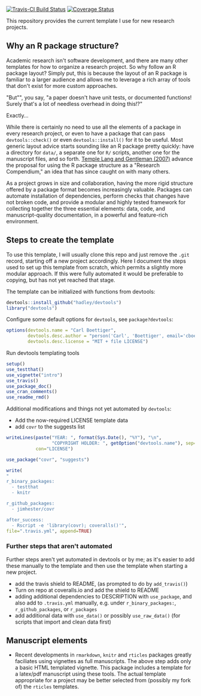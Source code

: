 <!-- README.md is generated from README.Rmd. Please edit that file -->
[![Travis-CI Build Status](https://travis-ci.org/cboettig/template.svg?branch=master)](https://travis-ci.org/cboettig/template) [![Coverage Status](https://coveralls.io/repos/cboettig/template/badge.svg)](https://coveralls.io/r/cboettig/template)

This repository provides the current template I use for new research projects.

Why an R package structure?
---------------------------

Academic research isn't software development, and there are many other templates for how to organize a research project. So why follow an R package layout? Simply put, this is because the layout of an R package is familiar to a larger audience and allows me to leverage a rich array of tools that don't exist for more custom approaches.

"But"", you say, "a paper doesn't have unit tests, or documented functions! Surely that's a lot of needless overhead in doing this!?"

Exactly...

While there is certainly no need to use all the elements of a package in every research project, or even to have a package that can pass `devtools::check()` or even `devtools::install()` for it to be useful. Most generic layout advice starts sounding like an R package pretty quickly: have a directory for `data/`, a separate one for `R/` scripts, another one for the manuscript files, and so forth. [Temple Lang and Gentleman (2007)]( "http://doi.org/10.1198/106186007X178663") advance the proposal for using the R package structure as a "Research Compendium," an idea that has since caught on with many others.

As a project grows in size and collaboration, having the more rigid structure offered by a package format becomes increasingly valuable. Packages can automate installation of dependencies, perform checks that changes have not broken code, and provide a modular and highly tested framework for collecting together the three essential elements: data, code, and manuscript-quality documentation, in a powerful and feature-rich environment.

Steps to create the template
----------------------------

To use this template, I will usually clone this repo and just remove the `.git` record, starting off a new project accordingly. Here I document the steps used to set up this template from scratch, which permits a slightly more modular approach. If this were fully automated it would be preferable to copying, but has not yet reached that stage.

The template can be initialized with functions from devtools:

``` r
devtools::install_github("hadley/devtools")
library("devtools")
```

Configure some default options for `devtools`, see `package?devtools`:

``` r
options(devtools.name = "Carl Boettiger", 
        devtools.desc.author = "person('Carl', 'Boettiger', email='cboettig@gmail.com', role = c('aut', 'cre'))",
        devtools.desc.license = "MIT + file LICENSE")
```

Run devtools templating tools

``` r
setup()
use_testthat()
use_vignette("intro")
use_travis()
use_package_doc()
use_cran_comments()
use_readme_rmd()
```

Additional modifications and things not yet automated by `devtools`:

-   Add the now-required LICENSE template data
-   add `covr` to the suggests list

``` r
writeLines(paste("YEAR: ", format(Sys.Date(), "%Y"), "\n", 
                 "COPYRIGHT HOLDER: ", getOption("devtools.name"), sep=""),
           con="LICENSE")

use_package("covr", "suggests")

write(
"
r_binary_packages:
  - testthat
  - knitr

r_github_packages:
  - jimhester/covr

after_success:
  - Rscript -e 'library(covr); coveralls()'",
file=".travis.yml", append=TRUE)
```

### Further steps that aren't automated

Further steps aren't yet automated in devtools or by me; as it's easier to add these manually to the template and then use the template when starting a new project.

-   add the travis shield to README, (as prompted to do by `add_travis()`)
-   Turn on repo at coveralls.io and add the shield to README
-   adding additional dependencies to DESCRIPTION with `use_package`, and also add to `.travis.yml` manually, e.g. under `r_binary_packages:`, `r_github_packages`, or `r_packages`
-   add additional data with `use_data()` or possibly `use_raw_data()` (for scripts that import and clean data first)

Manuscript elements
-------------------

-   Recent developments in `rmarkdown`, `knitr` and `rticles` packages greatly faciliates using vignettes as full manuscripts. The above step adds only a basic HTML templated vignette. This package includes a template for a latex/pdf manuscript using these tools. The actual template appropriate for a project may be better selected from (possibly my fork of) the `rticles` templates.
